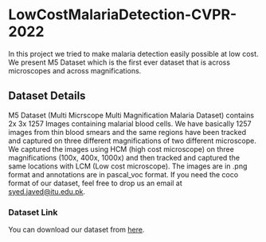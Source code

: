 # LowCostMalariaDetection-CVPR-2022
In this project we tried to make malaria detection easily possible at low cost. We present M5 Dataset which is the first ever dataset that is across microscopes and across magnifications.
## Dataset Details
M5 Dataset (Multi Micrscope Multi Magnification Malaria Dataset) contains 2x 3x 1257 Images containing malarial blood cells. We have basically 1257 images from thin blood smears and the same regions have been tracked and captured on three different magnifications of two different microscope. We captured the images using HCM (high cost microscope) on three magnifications (100x, 400x, 1000x) and then tracked and captured the same locations with LCM (Low cost microscope). The images are in .png format and annotations are in pascal_voc format. If you need the coco format of our dataset, feel free to drop us an email at syed.javed@itu.edu.pk.
### Dataset Link
You can download our dataset from <a href="https://drive.google.com/drive/folders/1k2GuIu6obj3Nz--dOTLuwQnJ2qs1sXxE?usp=sharing">here</a>.
